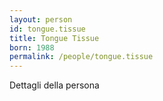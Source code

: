 ```yaml
---
layout: person
id: tongue.tissue
title: Tongue Tissue
born: 1988
permalink: /people/tongue.tissue
---
```


Dettagli della persona 